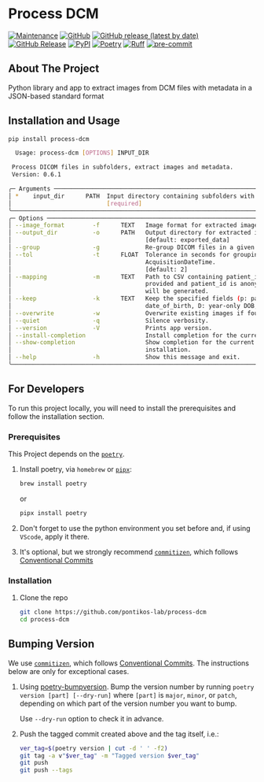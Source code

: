 # Process DCM

[![Maintenance](https://img.shields.io/badge/Maintained%3F-yes-green.svg?style=plastic)](https://github.com/pontikos-lab/process-dcm/graphs/commit-activity)
[![GitHub](https://img.shields.io/github/license/pontikos-lab/process-dcm?style=plastic)](https://github.com/pontikos-lab/process-dcm)
[![GitHub release (latest by date)](https://img.shields.io/github/v/release/pontikos-lab/process-dcm?display_name=tag&logo=github&style=plastic)](https://github.com/pontikos-lab/process-dcm)
[![GitHub Release](https://img.shields.io/github/release-date/pontikos-lab/process-dcm?style=plastic&logo=github)](https://github.com/pontikos-lab/process-dcm)
[![PyPI](https://img.shields.io/pypi/v/process-dcm?style=plastic&logo=pypi)](https://pypi.org/project/process-dcm/)
[![Poetry](https://img.shields.io/endpoint?style=plastic&url=https://python-poetry.org/badge/v0.json)](https://python-poetry.org/)
[![Ruff](https://img.shields.io/endpoint?style=plastic&url=https://raw.githubusercontent.com/astral-sh/ruff/main/assets/badge/v2.json)](https://github.com/astral-sh/ruff)
[![pre-commit](https://img.shields.io/badge/pre--commit-enabled-brightgreen?logo=pre-commit&logoColor=white&style=plastic)](https://github.com/pre-commit/pre-commit)

## About The Project

Python library and app to extract images from DCM files with metadata in a JSON-based standard format

## Installation and Usage

```bash
pip install process-dcm
```

```bash
  Usage: process-dcm [OPTIONS] INPUT_DIR

 Process DICOM files in subfolders, extract images and metadata.
 Version: 0.6.1

╭─ Arguments ──────────────────────────────────────────────────────────────────────────────────────────────╮
│ *    input_dir      PATH  Input directory containing subfolders with DICOM files. [default: None]        │
│                           [required]                                                                     │
╰──────────────────────────────────────────────────────────────────────────────────────────────────────────╯
╭─ Options ────────────────────────────────────────────────────────────────────────────────────────────────╮
│ --image_format        -f      TEXT   Image format for extracted images (png, jpg, webp). [default: png]  │
│ --output_dir          -o      PATH   Output directory for extracted images and metadata.                 │
│                                      [default: exported_data]                                            │
│ --group               -g             Re-group DICOM files in a given folder by AcquisitionDateTime.      │
│ --tol                 -t      FLOAT  Tolerance in seconds for grouping DICOM files by                    │
│                                      AcquisitionDateTime.                                                │
│                                      [default: 2]                                                        │
│ --mapping             -m      TEXT   Path to CSV containing patient_id to study_id mapping. If not       │
│                                      provided and patient_id is anonymised, a 'study_2_patient.csv' file │
│                                      will be generated.                                                  │
│ --keep                -k      TEXT   Keep the specified fields (p: patient_key, n: names, d:             │
│                                      date_of_birth, D: year-only DOB, g: gender)                         │
│ --overwrite           -w             Overwrite existing images if found.                                 │
│ --quiet               -q             Silence verbosity.                                                  │
│ --version             -V             Prints app version.                                                 │
│ --install-completion                 Install completion for the current shell.                           │
│ --show-completion                    Show completion for the current shell, to copy it or customize the  │
│                                      installation.                                                       │
│ --help                -h             Show this message and exit.                                         │
╰──────────────────────────────────────────────────────────────────────────────────────────────────────────╯
```

## For Developers

To run this project locally, you will need to install the prerequisites and follow the installation section.

### Prerequisites

This Project depends on the [`poetry`](https://python-poetry.org/).

1. Install poetry, via `homebrew` or [`pipx`](https://github.com/pypa/pipx):

   ```bash
   brew install poetry
   ```

   or

   ```bash
   pipx install poetry
   ```

2. Don't forget to use the python environment you set before and, if using `VScode`, apply it there.

3. It's optional, but we strongly recommend [`commitizen`](https://github.com/commitizen-tools/commitizen), which follows [Conventional Commits](https://www.conventionalcommits.org/)

### Installation

1. Clone the repo

   ```sh
   git clone https://github.com/pontikos-lab/process-dcm
   cd process-dcm
   ```

## Bumping Version

We use [`commitizen`](https://github.com/commitizen-tools/commitizen), which follows [Conventional Commits](https://www.conventionalcommits.org/). The instructions below are only for exceptional cases.

1. Using [poetry-bumpversion](https://github.com/monim67/poetry-bumpversion). Bump the version number by running `poetry version [part] [--dry-run]` where `[part]` is `major`, `minor`, or `patch`, depending on which part of the version number you want to bump.

   Use `--dry-run` option to check it in advance.

1. Push the tagged commit created above and the tag itself, i.e.:

   ```bash
   ver_tag=$(poetry version | cut -d ' ' -f2)
   git tag -a v"$ver_tag" -m "Tagged version $ver_tag"
   git push
   git push --tags
   ```
